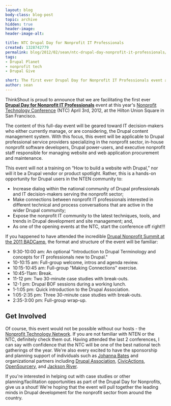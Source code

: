 ```yaml
---
layout: blog
body-class: blog-post
topic: archive
hidden: true
header-image:
header-image-alt:

title: NTC Drupal Day for Nonprofit IT Professionals
created: 1328742779
permalink: blog/2012/02/sean/ntc-drupal-day-nonprofit-it-professionals/
tags:
- Drupal Planet
- nonprofit tech
- Drupal Give

short: The first ever Drupal Day for Nonprofit IT Professionals event at NTC.
author: sean
---
```

ThinkShout is proud to announce that we are facilitating the first ever __[Drupal Day for Nonprofit IT Professionals](http://www.nten.org/ntc/precon/drupal)__ event at this year's [Nonprofit Technology Conference](http://www.nten.org/ntc) (NTC) April 3rd, 2012, at the Hilton Union Square in San Francisco.

The content of this full-day event will be geared toward IT decision-makers who either currently manage, or are considering, the Drupal content management system. With this focus, this event will be applicable to Drupal professional service providers specializing in the nonprofit sector, in-house nonprofit software developers, Drupal power-users, and executive nonprofit staff responsible for managing website and web application procurement and maintenance.

This event will not a training on “How to build a website with Drupal,” nor will it be a Drupal vendor or product spotlight. Rather, this is a hands-on opportunity for Drupal users in the NTEN community to:

* Increase dialog within the national community of Drupal professionals and IT decision-makers serving the nonprofit sector;
* Make connections between nonprofit IT professionals interested in different technical and process conversations that are active in the wider Drupal community;
* Expose the nonprofit IT community to the latest techniques, tools, and trends in Drupal development and site management; and,
* As one of the opening events at the NTC, start the conference off right!!!

If you happened to have attended the incredible [Drupal Nonprofit Summit at the 2011 BADCamp](http://2011.badcamp.net/drupal-non-profit-summit), the format and structure of the event will be familiar:

* 9:30-10:00 am: An optional "Introduction to Drupal Terminology and concepts for IT professionals new to Drupal."
* 10-10:15 am: Full-group welcome, intros and agenda review.
* 10:15-10:45 am: Full-group "Making Connections" exercise.
* 10:45-11am: Break.
* 11-12 pm: Two 30-minute case studies with break-outs.
* 12-1 pm: Drupal BOF sessions during a working lunch.
* 1-1:05 pm: Quick introduction to the Drupal Association.
* 1:05-2:35 pm: Three 30-minute case studies with break-outs.
* 2:35-3:00 pm: Full-group wrap-up.

## Get Involved

Of course, this event would not be possible without our hosts - the [Nonprofit Technology Network](http://nten.org). If you are not familiar with NTEN or the NTC, definitely check them out. Having attended the last 2 conferences, I can say with confidence that the NTC will be one of the best national tech gatherings of the year. We're also every excited to have the sponsorship and planning support of individuals such as [Johanna Bates](http://johannabates.com/) and organizational partners including [Drupal Association](https://association.drupal.org/), [CivicActions](http://civicactions.com/), [OpenSourcery](http://opensourcery.com), and [Jackson River](http://jacksonriver.com/).

If you're interested in helping out with case studies or other planning/facilitation opportunities as part of the Drupal Day for Nonprofits, give us a shout! We're hoping that the event will pull together the leading minds in Drupal development for the nonprofit sector from around the country.
